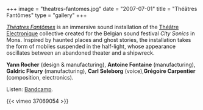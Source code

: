 +++
image = "theatres-fantomes.jpg"
date = "2007-07-01"
title = "Théâtres Fantômes"
type = "gallery"
+++

*[Théatres Fantômes](https://grgrcrpntr.bandcamp.com/album/th-tres-fant-mes)* is an immersive sound installation of the [Théâtre Electronique](https://www.yannrocher.org/soundart) collective created for the Belgian sound festival *City Sonics* in Mons. Inspired by haunted places and ghost stories, the installation takes the form of mobiles suspended in the half-light, whose appearance oscillates between an abandoned theater and a shipwreck.

**Yann Rocher** (design & manufacturing), **Antoine Fontaine** (manufacturing), **Galdric Fleury** (manufacturing), **Carl Seleborg** (voice),**Grégoire Carpentier** (composition, electronics).

Listen: [Bandcamp](https://grgrcrpntr.bandcamp.com/album/th-tres-fant-mes).

{{< vimeo 37069054 >}}